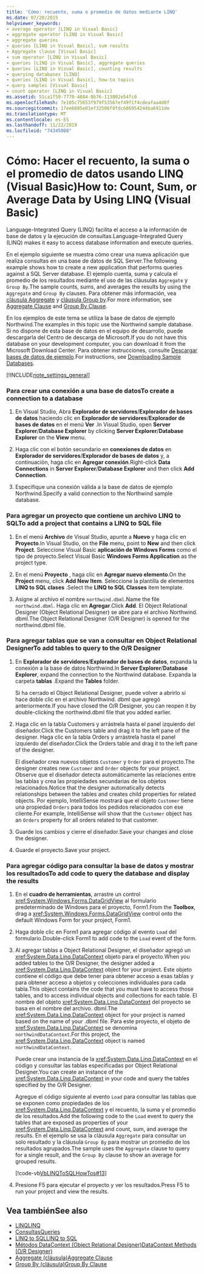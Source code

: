```yaml
---
title: 'Cómo: recuento, suma o promedio de datos mediante LINQ'
ms.date: 07/20/2015
helpviewer_keywords:
- average operator [LINQ in Visual Basic]
- aggregate operator [LINQ in Visual Basic]
- aggregate queries
- queries [LINQ in Visual Basic], sum results
- Aggregate clause [Visual Basic]
- sum operator [LINQ in Visual Basic]
- queries [LINQ in Visual Basic], aggregate queries
- queries [LINQ in Visual Basic], counting results
- querying databases [LINQ]
- queries [LINQ in Visual Basic], how-to topics
- query samples [Visual Basic]
- count operator [LINQ in Visual Basic]
ms.assetid: 51ca1f59-7770-4884-8b76-113002e54fc0
ms.openlocfilehash: 7e105c75653f979f53567ef49f1f4cdeafaa4d0f
ms.sourcegitcommit: 17ee6605e01ef32506f8fdc686954244ba6911de
ms.translationtype: MT
ms.contentlocale: es-ES
ms.lasthandoff: 11/22/2019
ms.locfileid: "74345008"
---
```

# <a name="how-to-count-sum-or-average-data-by-using-linq-visual-basic"></a><span data-ttu-id="14201-102">Cómo: Hacer el recuento, la suma o el promedio de datos usando LINQ (Visual Basic)</span><span class="sxs-lookup"><span data-stu-id="14201-102">How to: Count, Sum, or Average Data by Using LINQ (Visual Basic)</span></span>
<span data-ttu-id="14201-103">Language-Integrated Query (LINQ) facilita el acceso a la información de base de datos y la ejecución de consultas.</span><span class="sxs-lookup"><span data-stu-id="14201-103">Language-Integrated Query (LINQ) makes it easy to access database information and execute queries.</span></span>  
  
 <span data-ttu-id="14201-104">En el ejemplo siguiente se muestra cómo crear una nueva aplicación que realiza consultas en una base de datos de SQL Server.</span><span class="sxs-lookup"><span data-stu-id="14201-104">The following example shows how to create a new application that performs queries against a SQL Server database.</span></span> <span data-ttu-id="14201-105">El ejemplo cuenta, suma y calcula el promedio de los resultados mediante el uso de las cláusulas `Aggregate` y `Group By`.</span><span class="sxs-lookup"><span data-stu-id="14201-105">The sample counts, sums, and averages the results by using the `Aggregate` and `Group By` clauses.</span></span> <span data-ttu-id="14201-106">Para obtener más información, vea [cláusula Aggregate](../../../../visual-basic/language-reference/queries/aggregate-clause.md) y [cláusula Group by](../../../../visual-basic/language-reference/queries/group-by-clause.md).</span><span class="sxs-lookup"><span data-stu-id="14201-106">For more information, see [Aggregate Clause](../../../../visual-basic/language-reference/queries/aggregate-clause.md) and [Group By Clause](../../../../visual-basic/language-reference/queries/group-by-clause.md).</span></span>  
  
 <span data-ttu-id="14201-107">En los ejemplos de este tema se utiliza la base de datos de ejemplo Northwind.</span><span class="sxs-lookup"><span data-stu-id="14201-107">The examples in this topic use the Northwind sample database.</span></span> <span data-ttu-id="14201-108">Si no dispone de esta base de datos en el equipo de desarrollo, puede descargarla del Centro de descarga de Microsoft.</span><span class="sxs-lookup"><span data-stu-id="14201-108">If you do not have this database on your development computer, you can download it from the Microsoft Download Center.</span></span> <span data-ttu-id="14201-109">Para obtener instrucciones, consulte [Descargar bases de datos de ejemplo](../../../../framework/data/adonet/sql/linq/downloading-sample-databases.md).</span><span class="sxs-lookup"><span data-stu-id="14201-109">For instructions, see [Downloading Sample Databases](../../../../framework/data/adonet/sql/linq/downloading-sample-databases.md).</span></span>  
  
[!INCLUDE[note_settings_general](~/includes/note-settings-general-md.md)]  
  
### <a name="to-create-a-connection-to-a-database"></a><span data-ttu-id="14201-110">Para crear una conexión a una base de datos</span><span class="sxs-lookup"><span data-stu-id="14201-110">To create a connection to a database</span></span>  
  
1. <span data-ttu-id="14201-111">En Visual Studio, Abra **Explorador de servidores**/**Explorador de bases de datos** haciendo clic en **Explorador de servidores**/**Explorador de bases de datos** en el menú **Ver** .</span><span class="sxs-lookup"><span data-stu-id="14201-111">In Visual Studio, open **Server Explorer**/**Database Explorer** by clicking **Server Explorer**/**Database Explorer** on the **View** menu.</span></span>  
  
2. <span data-ttu-id="14201-112">Haga clic con el botón secundario en **conexiones de datos** en **Explorador de servidores**/**Explorador de bases de datos** y, a continuación, haga clic en **Agregar conexión**.</span><span class="sxs-lookup"><span data-stu-id="14201-112">Right-click **Data Connections** in **Server Explorer**/**Database Explorer** and then click **Add Connection**.</span></span>  
  
3. <span data-ttu-id="14201-113">Especifique una conexión válida a la base de datos de ejemplo Northwind.</span><span class="sxs-lookup"><span data-stu-id="14201-113">Specify a valid connection to the Northwind sample database.</span></span>  
  
### <a name="to-add-a-project-that-contains-a-linq-to-sql-file"></a><span data-ttu-id="14201-114">Para agregar un proyecto que contiene un archivo LINQ to SQL</span><span class="sxs-lookup"><span data-stu-id="14201-114">To add a project that contains a LINQ to SQL file</span></span>  
  
1. <span data-ttu-id="14201-115">En el menú **Archivo** de Visual Studio, apunte a **Nuevo** y haga clic en **Proyecto**.</span><span class="sxs-lookup"><span data-stu-id="14201-115">In Visual Studio, on the **File** menu, point to **New** and then click **Project**.</span></span> <span data-ttu-id="14201-116">Seleccione Visual Basic **aplicación de Windows Forms** como el tipo de proyecto.</span><span class="sxs-lookup"><span data-stu-id="14201-116">Select Visual Basic **Windows Forms Application** as the project type.</span></span>  
  
2. <span data-ttu-id="14201-117">En el menú **Proyecto** , haga clic en **Agregar nuevo elemento**.</span><span class="sxs-lookup"><span data-stu-id="14201-117">On the **Project** menu, click **Add New Item**.</span></span> <span data-ttu-id="14201-118">Seleccione la plantilla de elementos **LINQ to SQL clases** .</span><span class="sxs-lookup"><span data-stu-id="14201-118">Select the **LINQ to SQL Classes** item template.</span></span>  
  
3. <span data-ttu-id="14201-119">Asigne al archivo el nombre `northwind.dbml`.</span><span class="sxs-lookup"><span data-stu-id="14201-119">Name the file `northwind.dbml`.</span></span> <span data-ttu-id="14201-120">Haga clic en **Agregar**.</span><span class="sxs-lookup"><span data-stu-id="14201-120">Click **Add**.</span></span> <span data-ttu-id="14201-121">El Object Relational Designer (Object Relational Designer) se abre para el archivo Northwind. dbml.</span><span class="sxs-lookup"><span data-stu-id="14201-121">The Object Relational Designer (O/R Designer) is opened for the northwind.dbml file.</span></span>  
  
### <a name="to-add-tables-to-query-to-the-or-designer"></a><span data-ttu-id="14201-122">Para agregar tablas que se van a consultar en Object Relational Designer</span><span class="sxs-lookup"><span data-stu-id="14201-122">To add tables to query to the O/R Designer</span></span>  
  
1. <span data-ttu-id="14201-123">En **Explorador de servidores**/**Explorador de bases de datos**, expanda la conexión a la base de datos Northwind.</span><span class="sxs-lookup"><span data-stu-id="14201-123">In **Server Explorer**/**Database Explorer**, expand the connection to the Northwind database.</span></span> <span data-ttu-id="14201-124">Expanda la carpeta **tablas** .</span><span class="sxs-lookup"><span data-stu-id="14201-124">Expand the **Tables** folder.</span></span>  
  
     <span data-ttu-id="14201-125">Si ha cerrado el Object Relational Designer, puede volver a abrirlo si hace doble clic en el archivo Northwind. dbml que agregó anteriormente.</span><span class="sxs-lookup"><span data-stu-id="14201-125">If you have closed the O/R Designer, you can reopen it by double-clicking the northwind.dbml file that you added earlier.</span></span>  
  
2. <span data-ttu-id="14201-126">Haga clic en la tabla Customers y arrástrela hasta el panel izquierdo del diseñador.</span><span class="sxs-lookup"><span data-stu-id="14201-126">Click the Customers table and drag it to the left pane of the designer.</span></span> <span data-ttu-id="14201-127">Haga clic en la tabla Orders y arrástrela hasta el panel izquierdo del diseñador.</span><span class="sxs-lookup"><span data-stu-id="14201-127">Click the Orders table and drag it to the left pane of the designer.</span></span>  
  
     <span data-ttu-id="14201-128">El diseñador crea nuevos objetos `Customer` y `Order` para el proyecto.</span><span class="sxs-lookup"><span data-stu-id="14201-128">The designer creates new `Customer` and `Order` objects for your project.</span></span> <span data-ttu-id="14201-129">Observe que el diseñador detecta automáticamente las relaciones entre las tablas y crea las propiedades secundarias de los objetos relacionados.</span><span class="sxs-lookup"><span data-stu-id="14201-129">Notice that the designer automatically detects relationships between the tables and creates child properties for related objects.</span></span> <span data-ttu-id="14201-130">Por ejemplo, IntelliSense mostrará que el objeto `Customer` tiene una propiedad `Orders` para todos los pedidos relacionados con ese cliente.</span><span class="sxs-lookup"><span data-stu-id="14201-130">For example, IntelliSense will show that the `Customer` object has an `Orders` property for all orders related to that customer.</span></span>  
  
3. <span data-ttu-id="14201-131">Guarde los cambios y cierre el diseñador.</span><span class="sxs-lookup"><span data-stu-id="14201-131">Save your changes and close the designer.</span></span>  
  
4. <span data-ttu-id="14201-132">Guarde el proyecto.</span><span class="sxs-lookup"><span data-stu-id="14201-132">Save your project.</span></span>  
  
### <a name="to-add-code-to-query-the-database-and-display-the-results"></a><span data-ttu-id="14201-133">Para agregar código para consultar la base de datos y mostrar los resultados</span><span class="sxs-lookup"><span data-stu-id="14201-133">To add code to query the database and display the results</span></span>  
  
1. <span data-ttu-id="14201-134">En el **cuadro de herramientas**, arrastre un control <xref:System.Windows.Forms.DataGridView> al formulario predeterminado de Windows para el proyecto, Form1.</span><span class="sxs-lookup"><span data-stu-id="14201-134">From the **Toolbox**, drag a <xref:System.Windows.Forms.DataGridView> control onto the default Windows Form for your project, Form1.</span></span>  
  
2. <span data-ttu-id="14201-135">Haga doble clic en Form1 para agregar código al evento `Load` del formulario.</span><span class="sxs-lookup"><span data-stu-id="14201-135">Double-click Form1 to add code to the `Load` event of the form.</span></span>  
  
3. <span data-ttu-id="14201-136">Al agregar tablas a Object Relational Designer, el diseñador agregó un <xref:System.Data.Linq.DataContext> objeto para el proyecto.</span><span class="sxs-lookup"><span data-stu-id="14201-136">When you added tables to the O/R Designer, the designer added a <xref:System.Data.Linq.DataContext> object for your project.</span></span> <span data-ttu-id="14201-137">Este objeto contiene el código que debe tener para obtener acceso a esas tablas y para obtener acceso a objetos y colecciones individuales para cada tabla.</span><span class="sxs-lookup"><span data-stu-id="14201-137">This object contains the code that you must have to access those tables, and to access individual objects and collections for each table.</span></span> <span data-ttu-id="14201-138">El nombre del objeto <xref:System.Data.Linq.DataContext> del proyecto se basa en el nombre del archivo. dbml.</span><span class="sxs-lookup"><span data-stu-id="14201-138">The <xref:System.Data.Linq.DataContext> object for your project is named based on the name of your .dbml file.</span></span> <span data-ttu-id="14201-139">Para este proyecto, el objeto de <xref:System.Data.Linq.DataContext> se denomina `northwindDataContext`.</span><span class="sxs-lookup"><span data-stu-id="14201-139">For this project, the <xref:System.Data.Linq.DataContext> object is named `northwindDataContext`.</span></span>  
  
     <span data-ttu-id="14201-140">Puede crear una instancia de la <xref:System.Data.Linq.DataContext> en el código y consultar las tablas especificadas por Object Relational Designer.</span><span class="sxs-lookup"><span data-stu-id="14201-140">You can create an instance of the <xref:System.Data.Linq.DataContext> in your code and query the tables specified by the O/R Designer.</span></span>  
  
     <span data-ttu-id="14201-141">Agregue el código siguiente al evento `Load` para consultar las tablas que se exponen como propiedades de los <xref:System.Data.Linq.DataContext> y el recuento, la suma y el promedio de los resultados.</span><span class="sxs-lookup"><span data-stu-id="14201-141">Add the following code to the `Load` event to query the tables that are exposed as properties of your <xref:System.Data.Linq.DataContext> and count, sum, and average the results.</span></span> <span data-ttu-id="14201-142">En el ejemplo se usa la cláusula `Aggregate` para consultar un solo resultado y la cláusula `Group By` para mostrar un promedio de los resultados agrupados.</span><span class="sxs-lookup"><span data-stu-id="14201-142">The sample uses the `Aggregate` clause to query for a single result, and the `Group By` clause to show an average for grouped results.</span></span>  
  
     [!code-vb[VbLINQToSQLHowTos#13](~/samples/snippets/visualbasic/VS_Snippets_VBCSharp/VbLINQtoSQLHowTos/VB/Form6.vb#13)]  
  
4. <span data-ttu-id="14201-143">Presione F5 para ejecutar el proyecto y ver los resultados.</span><span class="sxs-lookup"><span data-stu-id="14201-143">Press F5 to run your project and view the results.</span></span>  
  
## <a name="see-also"></a><span data-ttu-id="14201-144">Vea también</span><span class="sxs-lookup"><span data-stu-id="14201-144">See also</span></span>

- [<span data-ttu-id="14201-145">LINQ</span><span class="sxs-lookup"><span data-stu-id="14201-145">LINQ</span></span>](../../../../visual-basic/programming-guide/language-features/linq/index.md)
- [<span data-ttu-id="14201-146">Consultas</span><span class="sxs-lookup"><span data-stu-id="14201-146">Queries</span></span>](../../../../visual-basic/language-reference/queries/index.md)
- [<span data-ttu-id="14201-147">LINQ to SQL</span><span class="sxs-lookup"><span data-stu-id="14201-147">LINQ to SQL</span></span>](../../../../framework/data/adonet/sql/linq/index.md)
- [<span data-ttu-id="14201-148">Métodos DataContext (Object Relational Designer)</span><span class="sxs-lookup"><span data-stu-id="14201-148">DataContext Methods (O/R Designer)</span></span>](/visualstudio/data-tools/datacontext-methods-o-r-designer)
- [<span data-ttu-id="14201-149">Aggregate (cláusula)</span><span class="sxs-lookup"><span data-stu-id="14201-149">Aggregate Clause</span></span>](../../../../visual-basic/language-reference/queries/aggregate-clause.md)
- [<span data-ttu-id="14201-150">Group By (cláusula)</span><span class="sxs-lookup"><span data-stu-id="14201-150">Group By Clause</span></span>](../../../../visual-basic/language-reference/queries/group-by-clause.md)
